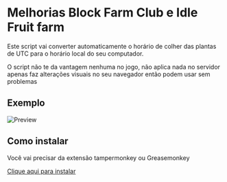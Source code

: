 # Melhorias Block Farm Club e Idle Fruit farm

Este script vai converter automaticamente o horário de colher das plantas de UTC para o horário local do seu computador.  

O script não te da vantagem nenhuma no jogo, não aplica nada no servidor apenas faz alterações visuais no seu navegador então podem usar sem problemas
## Exemplo
![Preview](https://i.imgur.com/NIGzhV2.png)

## Como instalar
Você vai precisar da extensão tampermonkey ou Greasemonkey

[Clique aqui para instalar](https://github.com/victorscopel/melhoriasbfc/raw/main/bfc.user.js)
